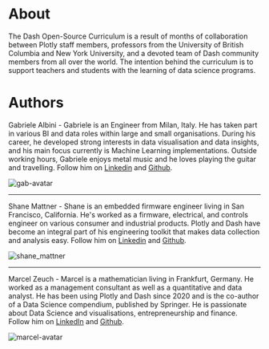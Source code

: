 # About
The Dash Open-Source Curriculum is a result of months of collaboration between Plotly staff members, professors from the University of British Columbia and New York University, and a devoted team of Dash community members from all over the world. The intention behind the curriculum is to support teachers and students with the learning of data science programs. 

# Authors

Gabriele Albini - 
Gabriele is an Engineer from Milan, Italy. He has taken part in various BI and data roles within large and small organisations. During his career, he developed strong interests in data visualisation and data insights, and his main focus currently is Machine Learning implementations. Outside working hours, Gabriele enjoys metal music and he loves playing the guitar and travelling. Follow him on [Linkedin](https://www.linkedin.com/in/gabriele-albini-85100549/) and [Github](https://github.com/gabri-al). 

![gab-avatar](./about_files/GA_Avatar.png)

***

Shane Mattner -
Shane is an embedded firmware engineer living in San Francisco, California. He's worked as a firmware, electrical, and controls engineer on various consumer and industrial products. Plotly and Dash have become an integral part of his engineering toolkit that makes data collection and analysis easy. Follow him on [Linkedin](https://www.linkedin.com/in/shane-mattner-071b7941/) and [Github](https://github.com/shanemmattner). 

![shane_mattner](./about_files/shane_mattner.jpeg)

***

Marcel Zeuch - 
Marcel is a mathematician living in Frankfurt, Germany.  He worked as a management consultant as well as a quantitative and data analyst. He has been using Plotly and Dash since 2020 and is the co-author of a Data Science compendium, published by Springer. He is passionate about Data Science and visualisations, entrepreneurship and finance. Follow him on [LinkedIn](https://de.linkedin.com/in/marcel-zeuch) and [Github](https://github.com/MarcelZeuch).

![marcel-avatar](./about_files/marcel-bio1.png)
